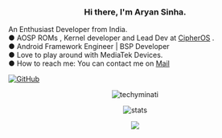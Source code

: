 <h3 align="center"> Hi there, I'm Aryan Sinha. </h3>
An Enthusiast Developer from India.<br>
● AOSP ROMs , Kernel developer and Lead Dev at <a href="https://github.com/CipherOS">CipherOS</a> .<br>
● Android Framework Engineer | BSP Developer <br>
● Love to play around with MediaTek Devices.<br>
● How to reach me: You can contact me on <a href="mailto: techyminati@outlook.com">Mail</a> 

[![GitHub](https://img.shields.io/badge/dynamic/json?logo=github&label=GitHub+Followers&labelColor=282c34&color=181717&query=%24.data.totalSubs&url=https%3A%2F%2Fapi.spencerwoo.com%2Fsubstats%2F%3Fsource%3Dgithub%26queryKey%3Dtechyminati&longCache=true)](https://github.com/techyminati)

<p align="center"> <img src="https://komarev.com/ghpvc/?username=techyminati&style=flat-square" alt="techyminati" /> </p>
<p align="center"> <img src="https://github-readme-stats.vercel.app/api?username=techyminati&bg_color=30,e96443,904e95&title_color=fff&text_color=fff" alt="stats"/><br></p>
<p align="center"> <img src="https://github-readme-streak-stats.herokuapp.com/?user=techyminati&theme=dark"/></p>
